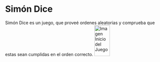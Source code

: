# Simón Dice
Simón Dice es un juego, que proveé ordenes aleatorias y comprueba que estas sean cumplidas en el orden correcto.
<img alt="Imagen Inicio del Juego" height="100" src="C:\Users\34653\Desktop\Escritorio\CICLO\Segundo_Año\PMDM\SimonDice\Inicio.jpg" title="Imagen Inicio del Juego" width="50"/>